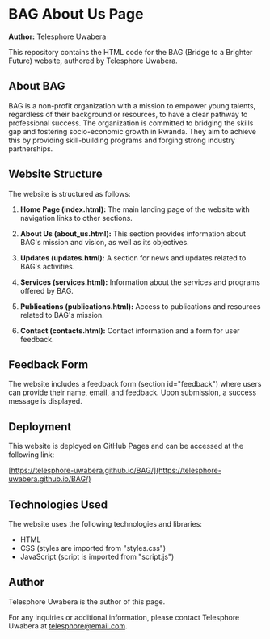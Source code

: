 # BAG About Us Page

**Author:** Telesphore Uwabera

This repository contains the HTML code for the BAG (Bridge to a Brighter Future) website, authored by Telesphore Uwabera.

## About BAG

BAG is a non-profit organization with a mission to empower young talents, regardless of their background or resources, to have a clear pathway to professional success. The organization is committed to bridging the skills gap and fostering socio-economic growth in Rwanda. They aim to achieve this by providing skill-building programs and forging strong industry partnerships.

## Website Structure

The website is structured as follows:

1. **Home Page (index.html):** The main landing page of the website with navigation links to other sections.

2. **About Us (about_us.html):** This section provides information about BAG's mission and vision, as well as its objectives.

3. **Updates (updates.html):** A section for news and updates related to BAG's activities.

4. **Services (services.html):** Information about the services and programs offered by BAG.

5. **Publications (publications.html):** Access to publications and resources related to BAG's mission.

6. **Contact (contacts.html):** Contact information and a form for user feedback.

## Feedback Form

The website includes a feedback form (section id="feedback") where users can provide their name, email, and feedback. Upon submission, a success message is displayed.

## Deployment

This website is deployed on GitHub Pages and can be accessed at the following link:

[https://telesphore-uwabera.github.io/BAG/](https://telesphore-uwabera.github.io/BAG/)

## Technologies Used

The website uses the following technologies and libraries:

- HTML
- CSS (styles are imported from "styles.css")
- JavaScript (script is imported from "script.js")

## Author

Telesphore Uwabera is the author of this page.

For any inquiries or additional information, please contact Telesphore Uwabera at [telesphore@email.com](mailto:telesphore91073@email.com).
